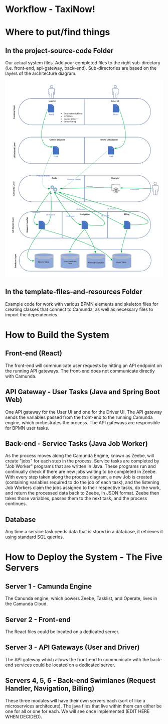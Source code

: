 # Workflow - TaxiNow!

# Where to put/find things

## In the project-source-code Folder

Our actual system files. Add your completed files to the right sub-directory (i.e. front-end, api-gateway, back-end). Sub-directories are based on the layers of the architecture diagram.

![System Architecture](template-files-and-resources/images/system-architecture.png)

## In the template-files-and-resources Folder

Example code for work with various BPMN elements and skeleton files for creating classes that connect to Camunda, as well as necessary files to import the dependencies.

# How to Build the System

## Front-end (React)

The front-end will communicate user requests by hitting an API endpoint on the running API gateways. The front-end does not communicate directly with Camunda.

## API Gateway - User Tasks (Java and Spring Boot Web)

One API gateway for the User UI and one for the Driver UI. The API gateway sends the variables passed from the front-end to the running Camunda engine, which orchestrates the process. The API gateways are responsible for BPMN user tasks.

## Back-end - Service Tasks (Java Job Worker)

As the process moves along the Camunda Engine, known as Zeebe, will create "jobs" for each step in the process. Service tasks are completed by "Job Worker" programs that are written in Java. These programs run and continually check if there are new jobs waiting to be completed in Zeebe. With every step taken along the process diagram, a new Job is created (containing variables required to do the job of each task), and the listening Job Workers claim the jobs assigned to their respective tasks, do the work, and return the processed data back to Zeebe, in JSON format. Zeebe then takes those variables, passes them to the next task, and the process continues.

## Database

Any time a service task needs data that is stored in a database, it retrieves it using standard SQL queries.


# How to Deploy the System - The Five Servers

## Server 1 - Camunda Engine
The Canunda engine, which powers Zeebe, Tasklist, and Operate, lives in the Camunda Cloud.

## Server 2 - Front-end
The React files could be located on a dedicated server.

## Server 3 - API Gateways (User and Driver)
The API gateway which allows the front-end to communicate with the back-end services could be located on a dedicated server.

## Servers 4, 5, 6 - Back-end Swimlanes (Request Handler, Navigation, Billing)
These three modules will have their own servers each (sort of like a microservices architecure). The java files that live within them can either be one for all or one for each. We will see once implemented (EDIT HERE WHEN DECIDED).
